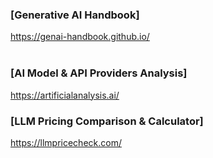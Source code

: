 ### [Generative AI Handbook]
https://genai-handbook.github.io/   
<br/>

### [AI Model & API Providers Analysis]   
https://artificialanalysis.ai/
<br/>

### [LLM Pricing Comparison & Calculator]
https://llmpricecheck.com/
